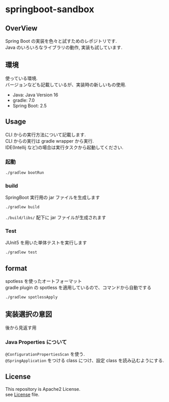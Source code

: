 # springboot-sandbox

## OverView

Spring Boot の実装を色々と試すためのレポジトリです.  
Java のいろいろなライブラリの動作, 実装も試しています.  

## 環境
使っている環境.  
バージョンなども記載しているが、実装時の新しいもの使用.
- Java: Java Version 16
- gradle: 7.0
- Spring Boot: 2.5

## Usage

CLI からの実行方法について記載します.  
CLI からの実行は gradle wrapper から実行.  
IDE(Intellij など)の場合は実行タスクから起動してください.

### 起動  

```bash
./gradlew bootRun
```

### build

SpringBoot 実行用の jar ファイルを生成します

```bash
./gradlew build
```

`./build/libs/` 配下に jar ファイルが生成されます

### Test

JUnit5 を用いた単体テストを実行します

```bash
./gradlew test
```

## format

spotless を使ったオートフォーマット  
gradle plugin の spotless を適用しているので、コマンドから自動でする
```bash
./gradlew spotlessApply
```

## 実装選択の意図  

後から見返す用

### Java Properties について

`@ConfigurationPropertiesScan` を使う.  
`@SpringApplication` をつける class につけ、設定 class を読み込むようにする.  

## License

This repository is Apache2 License.  
see [License](./LICENSE) file.
